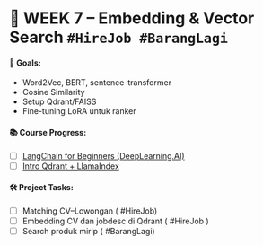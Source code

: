 # 📅 WEEK 7 – Embedding & Vector Search `#HireJob #BarangLagi`
#### 🎯 Goals:
- Word2Vec, BERT, sentence-transformer
- Cosine Similarity
- Setup Qdrant/FAISS
- Fine-tuning LoRA untuk ranker

#### 📚 Course Progress:
- [ ] [LangChain for Beginners (DeepLearning.AI)](https://learn.deeplearning.ai/langchain)
- [ ] [Intro Qdrant + LlamaIndex](https://qdrant.tech/documentation/)

#### 🛠️ Project Tasks:
- [ ] Matching CV–Lowongan ( #HireJob)
- [ ] Embedding CV dan jobdesc di Qdrant ( #HireJob )
- [ ] Search produk mirip ( #BarangLagi)